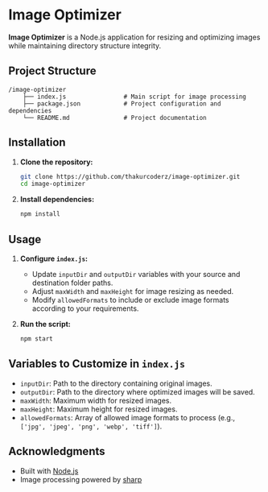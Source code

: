 # Image Optimizer

**Image Optimizer** is a Node.js application for resizing and optimizing images while maintaining directory structure integrity.

## Project Structure

```
/image-optimizer
    ├── index.js                # Main script for image processing
    ├── package.json            # Project configuration and dependencies
    └── README.md               # Project documentation
```

## Installation

1. **Clone the repository:**
   ```bash
   git clone https://github.com/thakurcoderz/image-optimizer.git
   cd image-optimizer
   ```

2. **Install dependencies:**
   ```bash
   npm install
   ```

## Usage

1. **Configure `index.js`:**
   - Update `inputDir` and `outputDir` variables with your source and destination folder paths.
   - Adjust `maxWidth` and `maxHeight` for image resizing as needed.
   - Modify `allowedFormats` to include or exclude image formats according to your requirements.

2. **Run the script:**
   ```bash
   npm start
   ```

## Variables to Customize in `index.js`

- `inputDir`: Path to the directory containing original images.
- `outputDir`: Path to the directory where optimized images will be saved.
- `maxWidth`: Maximum width for resized images.
- `maxHeight`: Maximum height for resized images.
- `allowedFormats`: Array of allowed image formats to process (e.g., `['jpg', 'jpeg', 'png', 'webp', 'tiff']`).

## Acknowledgments

- Built with [Node.js](https://nodejs.org/)
- Image processing powered by [sharp](https://github.com/lovell/sharp)
